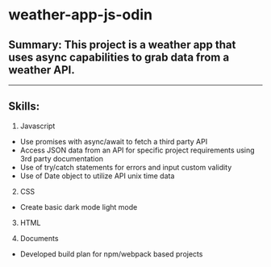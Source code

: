 # weather-app-js-odin

## Summary: This project is a weather app that uses async capabilities to grab data from a weather API.

---

## Skills:

1. Javascript

- Use promises with async/await to fetch a third party API
- Access JSON data from an API for specific project requirements using 3rd party documentation
- Use of try/catch statements for errors and input custom validity
- Use of Date object to utilize API unix time data

2. CSS

- Create basic dark mode light mode

3. HTML

4. Documents

- Developed build plan for npm/webpack based projects
